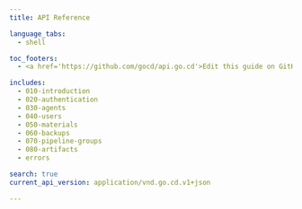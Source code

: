 ```yaml
---
title: API Reference

language_tabs:
  - shell

toc_footers:
  - <a href='https://github.com/gocd/api.go.cd'>Edit this guide on GitHub</a>

includes:
  - 010-introduction
  - 020-authentication
  - 030-agents
  - 040-users
  - 050-materials
  - 060-backups
  - 070-pipeline-groups
  - 080-artifacts
  - errors

search: true
current_api_version: application/vnd.go.cd.v1+json

---
```


